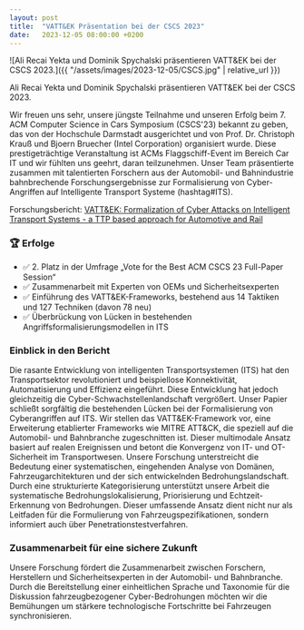 ```yaml
---
layout: post
title:  "VATT&EK Präsentation bei der CSCS 2023"
date:   2023-12-05 08:00:00 +0200
---
```



![Ali Recai Yekta und Dominik Spychalski präsentieren VATT&EK bei der CSCS 2023.]({{ "/assets/images/2023-12-05/CSCS.jpg" | relative_url }})

Ali Recai Yekta und Dominik Spychalski präsentieren VATT&EK bei der CSCS 2023.

<!--more-->

Wir freuen uns sehr, unsere jüngste Teilnahme und unseren Erfolg beim 7. ACM Computer Science in Cars Symposium (CSCS'23) bekannt zu geben, das von der Hochschule Darmstadt ausgerichtet und von Prof. Dr. Christoph Krauß und Bjoern Bruecher (Intel Corporation) organisiert wurde.
Diese prestigeträchtige Veranstaltung ist ACMs Flaggschiff-Event im Bereich Car IT und wir fühlten uns geehrt, daran teilzunehmen.
Unser Team präsentierte zusammen mit talentierten Forschern aus der Automobil- und Bahnindustrie bahnbrechende Forschungsergebnisse zur Formalisierung von Cyber-Angriffen auf Intelligente Transport Systeme (hashtag#ITS).

Forschungsbericht: [VATT&EK: Formalization of Cyber Attacks on Intelligent Transport Systems - a TTP based approach for Automotive and Rail](http://doi.org/10.1145/3631204.3631867)

### 🏆 Erfolge
- ✅ 2. Platz in der Umfrage „Vote for the Best ACM CSCS 23 Full-Paper Session“
- ✅ Zusammenarbeit mit Experten von OEMs und Sicherheitsexperten
- ✅ Einführung des VATT&EK-Frameworks, bestehend aus 14 Taktiken und 127 Techniken (davon 78 neu)
- ✅ Überbrückung von Lücken in bestehenden Angriffsformalisierungsmodellen in ITS

### Einblick in den Bericht
Die rasante Entwicklung von intelligenten Transportsystemen (ITS) hat den Transportsektor revolutioniert und beispiellose Konnektivität, Automatisierung und Effizienz eingeführt. Diese Entwicklung hat jedoch gleichzeitig die Cyber-Schwachstellenlandschaft vergrößert. Unser Papier schließt sorgfältig die bestehenden Lücken bei der Formalisierung von Cyberangriffen auf ITS. Wir stellen das VATT&EK-Framework vor, eine Erweiterung etablierter Frameworks wie MITRE ATT&CK, die speziell auf die Automobil- und Bahnbranche zugeschnitten ist. Dieser multimodale Ansatz basiert auf realen Ereignissen und betont die Konvergenz von IT- und OT-Sicherheit im Transportwesen. Unsere Forschung unterstreicht die Bedeutung einer systematischen, eingehenden Analyse von Domänen, Fahrzeugarchitekturen und der sich entwickelnden Bedrohungslandschaft. Durch eine strukturierte Kategorisierung unterstützt unsere Arbeit die systematische Bedrohungslokalisierung, Priorisierung und Echtzeit-Erkennung von Bedrohungen. Dieser umfassende Ansatz dient nicht nur als Leitfaden für die Formulierung von Fahrzeugspezifikationen, sondern informiert auch über Penetrationstestverfahren.

### Zusammenarbeit für eine sichere Zukunft
Unsere Forschung fördert die Zusammenarbeit zwischen Forschern, Herstellern und Sicherheitsexperten in der Automobil- und Bahnbranche.
Durch die Bereitstellung einer einheitlichen Sprache und Taxonomie für die Diskussion fahrzeugbezogener Cyber-Bedrohungen möchten wir die Bemühungen um stärkere technologische Fortschritte bei Fahrzeugen synchronisieren.